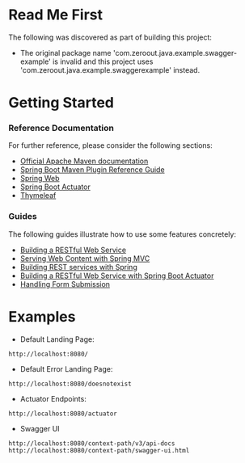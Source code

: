# Read Me First
The following was discovered as part of building this project:

* The original package name 'com.zeroout.java.example.swagger-example' is invalid and this project uses 'com.zeroout.java.example.swaggerexample' instead.

# Getting Started

### Reference Documentation
For further reference, please consider the following sections:

* [Official Apache Maven documentation](https://maven.apache.org/guides/index.html)
* [Spring Boot Maven Plugin Reference Guide](https://docs.spring.io/spring-boot/docs/2.2.2.RELEASE/maven-plugin/)
* [Spring Web](https://docs.spring.io/spring-boot/docs/2.2.2.RELEASE/reference/htmlsingle/#boot-features-developing-web-applications)
* [Spring Boot Actuator](https://docs.spring.io/spring-boot/docs/2.2.2.RELEASE/reference/htmlsingle/#production-ready)
* [Thymeleaf](https://docs.spring.io/spring-boot/docs/2.2.2.RELEASE/reference/htmlsingle/#boot-features-spring-mvc-template-engines)

### Guides
The following guides illustrate how to use some features concretely:

* [Building a RESTful Web Service](https://spring.io/guides/gs/rest-service/)
* [Serving Web Content with Spring MVC](https://spring.io/guides/gs/serving-web-content/)
* [Building REST services with Spring](https://spring.io/guides/tutorials/bookmarks/)
* [Building a RESTful Web Service with Spring Boot Actuator](https://spring.io/guides/gs/actuator-service/)
* [Handling Form Submission](https://spring.io/guides/gs/handling-form-submission/)


# Examples
* Default Landing Page: 
```
http://localhost:8080/
```
* Default Error Landing Page:
```
http://localhost:8080/doesnotexist
```
* Actuator Endpoints:
```
http://localhost:8080/actuator
```
* Swagger UI
```
http://localhost:8080/context-path/v3/api-docs
http://localhost:8080/context-path/swagger-ui.html



